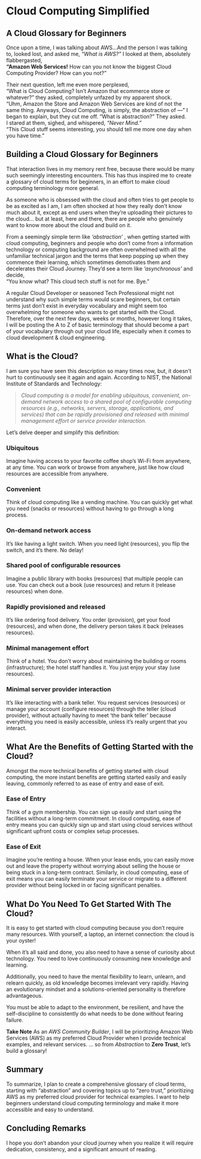 # Cloud Computing Simplified
## A Cloud Glossary for Beginners

Once upon a time, I was talking about AWS…And the person I was talking to, looked lost, and asked me, 
*“What is AWS?”* I looked at them, absolutely flabbergasted, <br> 
**“Amazon Web Services!** How can you not know the biggest Cloud Computing Provider? How can you not?”

Their next question, left me even more perplexed, <br>
“What is Cloud Computing? Isn’t Amazon that ecommerce store or whatever?” they asked, completely unfazed by my apparent shock. <br>
“Uhm, Amazon the Store and Amazon Web Services are kind of not the same thing. Anyways, Cloud Computing, is simply, the abstraction of —”
I began to explain, but they cut me off. 
“What is abstraction?” They asked.<br>
I stared at them, sighed, and whispered, *“Never Mind.”* <br>
“This Cloud stuff seems interesting, you should tell me more one day when you have time.”


## Building a Cloud Glossary for Beginners
That interaction lives in my memory rent free, because there would be many such seemingly interesting encounters. This has thus inspired me to create a glossary of cloud terms for beginners, in an effort to make cloud computing terminology more general.

As someone who is obsessed with the cloud and often tries to get people to be as excited as I am, I am often shocked at how they really don’t know much about it, except as end users when they’re uploading their pictures to the cloud… but at least, here and there, there are people who genuinely want to know more about the cloud and build on it.

From a seemingly simple term like *‘abstraction’* , when getting started with cloud computing, beginners and people who don’t come from a information technology or computing background are often overwhelmed with all the unfamiliar technical jargon and the terms that keep popping up when they commence their learning, which sometimes demotivates them and decelerates their Cloud Journey.
They’d see a term like *‘asynchronous’* and decide,<br>
“You know what? This cloud tech stuff is not for me. Bye.”

A regular Cloud Developer or seasoned Tech Professional might not understand why such simple terms would scare beginners, but certain terms just don’t exist in everyday vocabulary and might seem too overwhelming for someone who wants to get started with the Cloud.
Therefore, over the next few days, weeks or months, however long it takes, I will be posting the A to Z of basic terminology that should become a part of your vocabulary through out your cloud life, especially when it comes to cloud development & cloud engineering.


## What is the Cloud?
I am sure you have seen this description so many times now, but, it doesn’t hurt to continuously see it again and again. 
According to NIST, the National Institute of Standards and Technology:

> *Cloud computing is a model for enabling ubiquitous, convenient, on-demand network access to a shared pool of configurable computing resources (e.g., networks, servers, storage, applications, and services) that can be rapidly provisioned and released with minimal management effort or service provider interaction.*

Let’s delve deeper and simplify this definition:

### Ubiquitous
Imagine having access to your favorite coffee shop’s Wi-Fi from anywhere, at any time. You can work or browse from anywhere, just like how cloud resources are accessible from anywhere.

### Convenient
Think of cloud computing like a vending machine. You can quickly get what you need (snacks or resources) without having to go through a long process.

### On-demand network access
It’s like having a light switch. When you need light (resources), you flip the switch, and it’s there. No delay!

### Shared pool of configurable resources
Imagine a public library with books (resources) that multiple people can use. You can check out a book (use resources) and return it (release resources) when done.

### Rapidly provisioned and released
It’s like ordering food delivery. You order (provision), get your food (resources), and when done, the delivery person takes it back (releases resources).

### Minimal management effort
Think of a hotel. You don’t worry about maintaining the building or rooms (infrastructure); the hotel staff handles it. You just enjoy your stay (use resources).

### Minimal server provider interaction
It’s like interacting with a bank teller. You request services (resources) or manage your account (configure resources) through the teller (cloud provider), without actually having to meet ‘the bank teller’ because everything you need is easily accessible, unless it’s really urgent that you interact.



## What Are the Benefits of Getting Started with the Cloud?
Amongst the more technical benefits of getting started with cloud computing, the more instant benefits are getting started easily and easily leaving, commonly referred to as ease of entry and ease of exit.

### Ease of Entry
Think of a gym membership. You can sign up easily and start using the facilities without a long-term commitment. In cloud computing, ease of entry means you can quickly sign up and start using cloud services without significant upfront costs or complex setup processes.

### Ease of Exit
Imagine you’re renting a house. When your lease ends, you can easily move out and leave the property without worrying about selling the house or being stuck in a long-term contract. Similarly, in cloud computing, ease of exit means you can easily terminate your service or migrate to a different provider without being locked in or facing significant penalties.


## What Do You Need To Get Started With The Cloud?
It is easy to get started with cloud computing because you don’t require many resources. With yourself, a laptop, an internet connection: the cloud is your oyster!

When it’s all said and done, you also need to have a sense of curiosity about technology. You need to love continuously consuming new knowledge and learning.

Additionally, you need to have the mental flexibility to learn, unlearn, and relearn quickly, as old knowledge becomes irrelevant very rapidly. Having an evolutionary mindset and a solutions-oriented personality is therefore advantageous.

You must be able to adapt to the environment, be resilient, and have the self-discipline to consistently do what needs to be done without fearing failure.

**Take Note**
As an *AWS Community Builder*, I will be prioritizing Amazon Web Services (AWS) as my preferred Cloud Provider when I provide technical examples, and relevant services.
… so from *Abstraction* to **Zero Trust**, let’s build a glossary!


## Summary
To summarize, I plan to create a comprehensive glossary of cloud terms, starting with “abstraction” and covering topics up to “zero trust,” prioritizing AWS as my preferred cloud provider for technical examples. I want to help beginners understand cloud computing terminology and make it more accessible and easy to understand.


## Concluding Remarks
I hope you don’t abandon your cloud journey when you realize it will require dedication, consistency, and a significant amount of reading.
